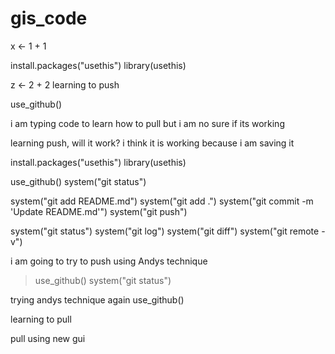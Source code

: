 # gis_code


x <- 1 + 1 

install.packages("usethis")
library(usethis)


z <- 2 + 2
learning to push

use_github()

i am typing code to learn how to pull but i am no sure if its working


learning push, will it work?
i think it is working because i am saving it



install.packages("usethis")
library(usethis)

use_github()
system("git status")

system("git add README.md")
system("git add .")
system("git commit -m 'Update README.md'")
system("git push")

system("git status")
system("git log")
system("git diff")
system("git remote -v")


i am going to try to push using Andys technique

> use_github()
system("git status")

trying andys technique again
use_github()

learning to pull

pull using new gui
